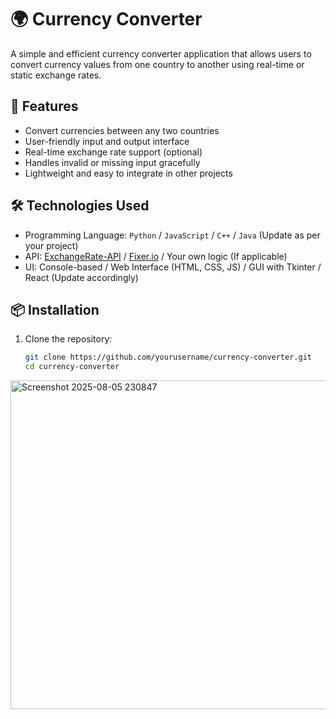 # 🌍 Currency Converter

A simple and efficient currency converter application that allows users to convert currency values from one country to another using real-time or static exchange rates.

## 🚀 Features

- Convert currencies between any two countries
- User-friendly input and output interface
- Real-time exchange rate support (optional)
- Handles invalid or missing input gracefully
- Lightweight and easy to integrate in other projects

## 🛠️ Technologies Used

- Programming Language: `Python` / `JavaScript` / `C++` / `Java` (Update as per your project)
- API: [ExchangeRate-API](https://www.exchangerate-api.com/) / [Fixer.io](https://fixer.io/) / Your own logic (If applicable)
- UI: Console-based / Web Interface (HTML, CSS, JS) / GUI with Tkinter / React (Update accordingly)

## 📦 Installation

1. Clone the repository:
   ```bash
   git clone https://github.com/yourusername/currency-converter.git
   cd currency-converter
<img width="922" height="526" alt="Screenshot 2025-08-05 230847" src="https://github.com/user-attachments/assets/563f4aba-e8b1-40a7-9801-3f2248343802" />
